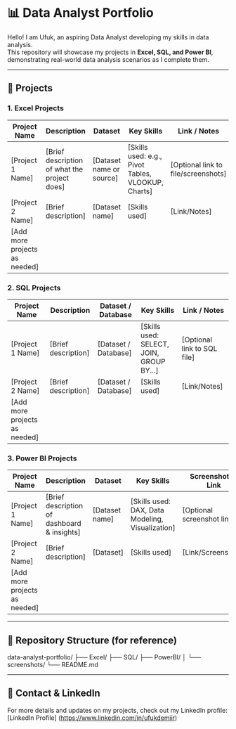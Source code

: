 # 📊 Data Analyst Portfolio

Hello! I am Ufuk, an aspiring Data Analyst developing my skills in data analysis.  
This repository will showcase my projects in **Excel, SQL, and Power BI**, demonstrating real-world data analysis scenarios as I complete them.

---

## 🚀 Projects

### 1. Excel Projects
| Project Name | Description | Dataset | Key Skills | Link / Notes |
|--------------|-------------|---------|------------|--------------|
| [Project 1 Name] | [Brief description of what the project does] | [Dataset name or source] | [Skills used: e.g., Pivot Tables, VLOOKUP, Charts] | [Optional link to file/screenshots] |
| [Project 2 Name] | [Brief description] | [Dataset name] | [Skills used] | [Link/Notes] |
| [Add more projects as needed] | | | | |

### 2. SQL Projects
| Project Name | Description | Dataset / Database | Key Skills | Link / Notes |
|--------------|-------------|-----------------|------------|--------------|
| [Project 1 Name] | [Brief description] | [Dataset / Database] | [Skills used: SELECT, JOIN, GROUP BY...] | [Optional link to SQL file] |
| [Project 2 Name] | [Brief description] | [Dataset / Database] | [Skills used] | [Link/Notes] |
| [Add more projects as needed] | | | | |

### 3. Power BI Projects
| Project Name | Description | Dataset | Key Skills | Screenshots / Link |
|--------------|-------------|---------|------------|------------------|
| [Project 1 Name] | [Brief description of dashboard & insights] | [Dataset name] | [Skills used: DAX, Data Modeling, Visualization] | [Optional screenshot link] |
| [Project 2 Name] | [Brief description] | [Dataset] | [Skills used] | [Link/Screenshots] |
| [Add more projects as needed] | | | | |

---

## 📁 Repository Structure (for reference)
data-analyst-portfolio/
├── Excel/
├── SQL/
├── PowerBI/
│ └── screenshots/
└── README.md

---

## 🔗 Contact & LinkedIn
For more details and updates on my projects, check out my LinkedIn profile:  
[LinkedIn Profile] (https://www.linkedin.com/in/ufukdemiir)
